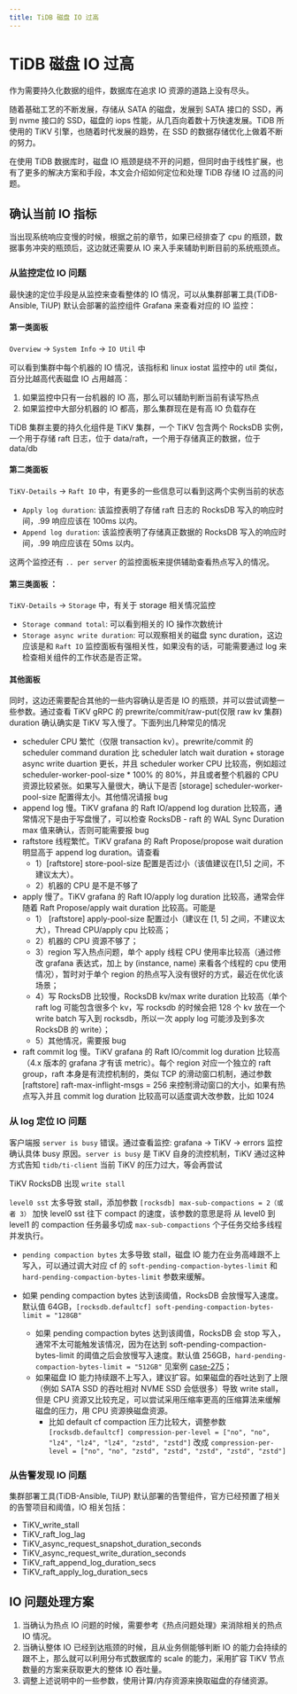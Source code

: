 ```yaml
---
title: TiDB 磁盘 IO 过高
---
```


# TiDB 磁盘 IO 过高

作为需要持久化数据的组件，数据库在追求 IO 资源的道路上没有尽头。

随着基础工艺的不断发展，存储从 SATA 的磁盘，发展到 SATA 接口的 SSD，再到 nvme 接口的 SSD，磁盘的 iops 性能，从几百向着数十万快速发展。TiDB 所使用的 TiKV 引擎，也随着时代发展的趋势，在 SSD 的数据存储优化上做着不断的努力。

在使用 TiDB 数据库时，磁盘 IO 瓶颈是绕不开的问题，但同时由于线性扩展，也有了更多的解决方案和手段，本文会介绍如何定位和处理 TiDB 存储 IO 过高的问题。

## 确认当前 IO 指标 

当出现系统响应变慢的时候，根据之前的章节，如果已经排查了 cpu 的瓶颈，数据事务冲突的瓶颈后，这边就还需要从 IO 来入手来辅助判断目前的系统瓶颈点。

### 从监控定位 IO 问题

最快速的定位手段是从监控来查看整体的 IO 情况，可以从集群部署工具(TiDB-Ansible, TiUP) 默认会部署的监控组件 Grafana 来查看对应的 IO 监控：

#### 第一类面板

`Overview` &rarr; `System Info` &rarr; `IO Util`  中

可以看到集群中每个机器的 IO 情况，该指标和 linux iostat 监控中的 util 类似，百分比越高代表磁盘 IO 占用越高：
1. 如果监控中只有一台机器的 IO 高，那么可以辅助判断当前有读写热点
2. 如果监控中大部分机器的 IO 都高，那么集群现在是有高 IO 负载存在

TiDB 集群主要的持久化组件是 TiKV 集群，一个 TiKV 包含两个 RocksDB 实例，一个用于存储 raft 日志，位于 data/raft，一个用于存储真正的数据，位于data/db

#### 第二类面板

`TiKV-Details` &rarr; `Raft IO` 中，有更多的一些信息可以看到这两个实例当前的状态

- `Apply log duration`: 该监控表明了存储 raft 日志的 RocksDB 写入的响应时间，.99 响应应该在 100ms 以内。
- `Append log duration`: 该监控表明了存储真正数据的 RocksDB 写入的响应时间，.99 响应应该在 50ms 以内。

这两个监控还有 `.. per server` 的监控面板来提供辅助查看热点写入的情况。

#### 第三类面板 ：

`TiKV-Details` &rarr; `Storage` 中，有关于 storage 相关情况监控

- `Storage command total`: 可以看到相关的 IO 操作次数统计
- `Storage async write duration`: 可以观察相关的磁盘 sync duration，这边应该是和 `Raft IO` 监控面板有强相关性，如果没有的话，可能需要通过 log 来检查相关组件的工作状态是否正常。

#### 其他面板

  同时，这边还需要配合其他的一些内容确认是否是 IO 的瓶颈，并可以尝试调整一些参数。通过查看 TiKV gRPC 的 prewrite/commit/raw-put(仅限 raw kv 集群) duration 确认确实是 TiKV 写入慢了。下面列出几种常见的情况

- scheduler CPU 繁忙（仅限 transaction kv）。prewrite/commit 的 scheduler command duration 比 scheduler latch wait duration + storage async write duartion 更长，并且 scheduler worker CPU 比较高，例如超过 scheduler-worker-pool-size * 100% 的 80%，并且或者整个机器的 CPU 资源比较紧张。如果写入量很大，确认下是否 [storage] scheduler-worker-pool-size 配置得太小。其他情况请报 bug
- append log 慢。TiKV grafana 的 Raft IO/append log duration 比较高，通常情况下是由于写盘慢了，可以检查 RocksDB - raft 的 WAL Sync Duration max 值来确认，否则可能需要报 bug
- raftstore 线程繁忙。TiKV grafana 的 Raft Propose/propose wait duration 明显高于 append log duration。请查看
  - 1）[raftstore] store-pool-size 配置是否过小（该值建议在[1,5] 之间，不建议太大）。
  - 2）机器的 CPU 是不是不够了
- apply 慢了。TiKV grafana 的 Raft IO/apply log duration 比较高，通常会伴随着 Raft Propose/apply wait duration 比较高。可能是
  - 1） [raftstore] apply-pool-size 配置过小（建议在 [1, 5] 之间，不建议太大），Thread CPU/apply cpu 比较高；
  - 2）机器的 CPU 资源不够了；
  - 3）region 写入热点问题，单个 apply 线程 CPU 使用率比较高（通过修改 grafana 表达式，加上 by (instance, name) 来看各个线程的 cpu 使用情况），暂时对于单个 region 的热点写入没有很好的方式，最近在优化该场景；
  - 4）写 RocksDB 比较慢，RocksDB kv/max write duration 比较高（单个 raft log 可能包含很多个 kv，写 rocksdb 的时候会把 128 个 kv 放在一个 write batch 写入到 rocksdb，所以一次 apply log 可能涉及到多次 RocksDB 的 write）；
  - 5）其他情况，需要报 bug
- raft commit log 慢。TiKV grafana 的 Raft IO/commit log duration 比较高（4.x 版本的 grafana 才有该 metric）。每个 region 对应一个独立的 raft group，raft 本身是有流控机制的，类似 TCP 的滑动窗口机制，通过参数 [raftstore] raft-max-inflight-msgs = 256 来控制滑动窗口的大小，如果有热点写入并且 commit log duration 比较高可以适度调大改参数，比如 1024

### 从 log 定位 IO 问题

客户端报 `server is busy` 错误。通过查看监控: grafana -> TiKV -> errors 监控确认具体 busy 原因。`server is busy` 是 TiKV 自身的流控机制，TiKV 通过这种方式告知 `tidb/ti-client` 当前 TiKV 的压力过大，等会再尝试

TiKV RocksDB 出现 `write stall`

`level0 sst` 太多导致 stall，添加参数 `[rocksdb] max-sub-compactions = 2（或者 3）` 加快 level0 sst 往下 compact 的速度，该参数的意思是将 从 level0 到 level1 的 compaction 任务最多切成 `max-sub-compactions` 个子任务交给多线程并发执行。

- `pending compaction bytes` 太多导致 stall，磁盘 IO 能力在业务高峰跟不上写入，可以通过调大对应 cf 的 `soft-pending-compaction-bytes-limit` 和 `hard-pending-compaction-bytes-limit` 参数来缓解。

- 如果 pending compaction bytes 达到该阈值，RocksDB 会放慢写入速度。默认值 64GB，`[rocksdb.defaultcf] soft-pending-compaction-bytes-limit = "128GB"`
  - 如果 pending compaction bytes 达到该阈值，RocksDB 会 stop 写入，通常不太可能触发该情况，因为在达到 soft-pending-compaction-bytes-limit 的阈值之后会放慢写入速度。默认值 256GB，`hard-pending-compaction-bytes-limit = "512GB"` 见案例 [case-275](https://github.com/pingcap/tidb-map/blob/master/maps/diagnose-case-study/case275.md)；
  - 如果磁盘 IO 能力持续跟不上写入，建议扩容。如果磁盘的吞吐达到了上限（例如 SATA SSD 的吞吐相对 NVME SSD 会低很多）导致 write stall，但是 CPU 资源又比较充足，可以尝试采用压缩率更高的压缩算法来缓解磁盘的压力，用 CPU 资源换磁盘资源。
    - 比如 default cf compaction 压力比较大，调整参数 `[rocksdb.defaultcf] compression-per-level = ["no", "no", "lz4", "lz4", "lz4", "zstd", "zstd"]` 改成 `compression-per-level = ["no", "no", "zstd", "zstd", "zstd", "zstd", "zstd"]`

### 从告警发现 IO 问题

集群部署工具(TiDB-Ansible, TiUP) 默认部署的告警组件，官方已经预置了相关的告警项目和阈值，IO 相关包括：

- TiKV_write_stall
- TiKV_raft_log_lag
- TiKV_async_request_snapshot_duration_seconds
- TiKV_async_request_write_duration_seconds
- TiKV_raft_append_log_duration_secs
- TiKV_raft_apply_log_duration_secs

## IO 问题处理方案

1. 当确认为热点 IO 问题的时候，需要参考《热点问题处理》来消除相关的热点 IO 情况。
2. 当确认整体 IO 已经到达瓶颈的时候，且从业务侧能够判断 IO 的能力会持续的跟不上，那么就可以利用分布式数据库的 scale 的能力，采用扩容 TiKV 节点数量的方案来获取更大的整体 IO 吞吐量。
3. 调整上述说明中的一些参数，使用计算/内存资源来换取磁盘的存储资源。
